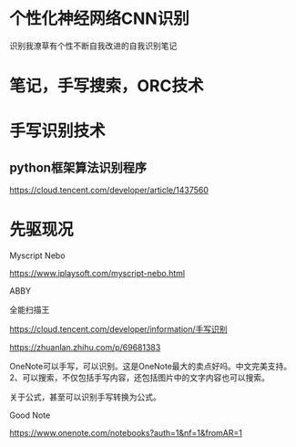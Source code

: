 # 个性化神经网络CNN识别
识别我潦草有个性不断自我改进的自我识别笔记

# 笔记，手写搜索，ORC技术








# 手写识别技术


## python框架算法识别程序

https://cloud.tencent.com/developer/article/1437560



# 先驱现况

Myscript Nebo

https://www.iplaysoft.com/myscript-nebo.html


ABBY

全能扫描王

https://cloud.tencent.com/developer/information/手写识别

https://zhuanlan.zhihu.com/p/69681383

OneNote可以手写，可以识别。这是OneNote最大的卖点好吗。中文完美支持。
2、可以搜索，不仅包括手写内容，还包括图片中的文字内容也可以搜索。

关于公式，甚至可以识别手写转换为公式。

Good Note


https://www.onenote.com/notebooks?auth=1&nf=1&fromAR=1














































































































































































